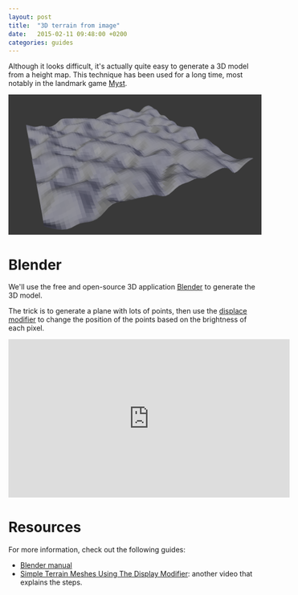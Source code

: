 ```yaml
---
layout: post
title:  "3D terrain from image"
date:   2015-02-11 09:48:00 +0200
categories: guides
---
```

Although it looks difficult, it's actually quite easy to generate a 3D model from a height map. This technique has been used for a long time, most notably in the landmark game [Myst](https://en.wikipedia.org/wiki/Myst).

![Screenshot from a surface in Blender](/media/posts/2015-02-11-3d-terrain-from-image/surface-blender.png)

# Blender

We'll use the free and open-source 3D application [Blender](https://www.blender.org/) to generate the 3D model.

The trick is to generate a plane with lots of points, then use the [displace modifier](https://docs.blender.org/manual/en/latest/modeling/modifiers/deform/displace.html) to change the position of the points based on the brightness of each pixel.

<div class="video-container">
<iframe width="560" height="315" src="https://www.youtube.com/embed/S7Lyr1cBSNk" frameborder="0" allow="accelerometer; autoplay; encrypted-media; gyroscope; picture-in-picture" allowfullscreen></iframe>
</div>

# Resources

For more information, check out the following guides:

* [Blender manual](https://docs.blender.org/manual/en/latest/index.html)
* [Simple Terrain Meshes Using The Display Modifier](http://www.katsbits.com/tutorials/video/displace-terrain.php): another video that explains the steps.
